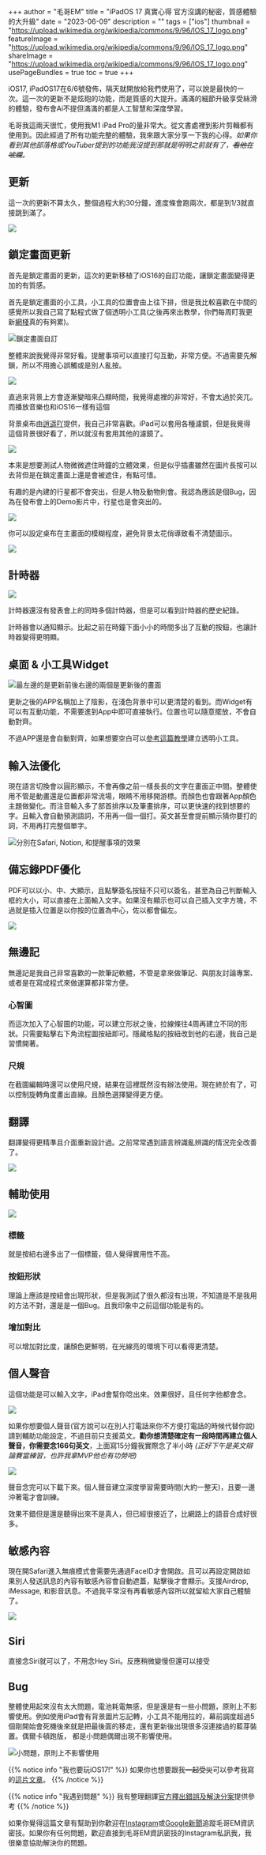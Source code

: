 +++
author = "毛哥EM"
title = "iPadOS 17 真實心得 官方沒講的秘密，質感體驗的大升級"
date = "2023-06-09"
description = ""
tags = ["ios"]
thumbnail = "https://upload.wikimedia.org/wikipedia/commons/9/96/IOS_17_logo.png"
featureImage = "https://upload.wikimedia.org/wikipedia/commons/9/96/IOS_17_logo.png"
shareImage = "https://upload.wikimedia.org/wikipedia/commons/9/96/IOS_17_logo.png"
usePageBundles = true
toc = true
+++

iOS17, iPadOS17在6/6號發佈，隔天就開放給我們使用了，可以說是最快的一次。這一次的更新不是炫砲的功能，而是質感的大提升。滿滿的細節升級享受絲滑的體驗，發布會Ai不提但滿滿的都是人工智慧和深度學習。

<!--more-->

毛哥我這兩天很忙，使用我M1 iPad Pro的量非常大。從文書處裡到影片剪輯都有使用到。因此經過了所有功能完整的體驗，我來跟大家分享一下我的心得。*如果你看到其他部落格或YouTuber提到的功能我沒提到那就是明明之前就有了，~~看他在唬爛~~。*

## 更新

這一次的更新不算太久，整個過程大約30分鐘，進度條會跑兩次，都是到1/3就直接跳到滿了。

![](0.webp)

## 鎖定畫面更新

首先是鎖定畫面的更新，這次的更新移植了iOS16的自訂功能，讓鎖定畫面變得更加的有質感。

首先是鎖定畫面的小工具，小工具的位置會由上往下排，但是我比較喜歡在中間的感覺所以我自己寫了點程式做了個透明小工具(之後再來出教學，你們每周盯我更新[網棧](https://em-tec.github.io/series/%E7%B6%B2%E6%A3%A7/)真的有夠累)。

![鎖定畫面自訂](1.webp)

整體來說我覺得非常好看。提醒事項可以直接打勾互動，非常方便。不過需要先解鎖，所以不用擔心誤觸或是別人亂按。

![](6.webp)

直過來背景上方會逐漸變暗來凸顯時間，我覺得處裡的非常好，不會太過於突兀。而播放音樂也和iOS16一樣有這個

背景桌布由[逍遥吖](https://twitter.com/X1aoyaoya)提供，我自己非常喜歡。iPad可以套用各種濾鏡，但是我覺得這個背景很好看了，所以就沒有套用其他的濾鏡了。

![](2.webp)

本來是想要測試人物微微遮住時鐘的立體效果，但是似乎插畫雖然在圖片長按可以去背但是在鎖定畫面上還是會被遮住，有點可惜。

有趣的是內建的行星都不會突出，但是人物及動物則會。我認為應該是個Bug，因為在發布會上的Demo影片中，行星也是會突出的。

![](3.webp)

你可以設定桌布在主畫面的模糊程度，避免背景太花俏導致看不清楚圖示。

![](4.webp)

## 計時器

![](5.webp)

計時器還沒有發表會上的同時多個計時器，但是可以看到計時器的歷史紀錄。

計時器會以通知顯示。比起之前在時鐘下面小小的時間多出了互動的按鈕，也讓計時器變得更明顯。

## 桌面 & 小工具Widget

![最左邊的是更新前後右邊的兩個是更新後的畫面](7.webp)

更新之後的APP名稱加上了陰影，在淺色背景中可以更清楚的看到。而Widget有可以有互動功能，不需要進到App中即可直接執行。位置也可以隨意擺放，不會自動對齊。

不過APP還是會自動對齊，如果想要空白可以[參考這篇教學](https://www.instagram.com/p/CmB_Br2vrsk/?utm_source=ig_web_copy_link&igshid=MzRlODBiNWFlZA==)建立透明小工具。

## 輸入法優化

現在語言切換會以圓形顯示，不會再像之前一樣長長的文字在畫面正中間。整體使用不管是動畫還是位置都非常流場，眼睛不用移開游標。而顏色也會跟著App顏色主題做變化。而注音輸入多了部首排序以及筆畫排序，可以更快速的找到想要的字。且輸入會自動預測語詞，不用再一個一個打。英文甚至會提前顯示猜你要打的詞，不用再打完整個單字。

![分別在Safari, Notion, 和提醒事項的效果](8.webp)

## 備忘錄PDF優化

PDF可以以小、中、大顯示，且點擊簽名按鈕不只可以簽名，甚至為自己判斷輸入框的大小，可以直接在上面輸入文字。如果沒有顯示也可以自己插入文字方塊，不過就是插入位置是以你按的位置為中心，佐以都會偏左。

![](9.webp)

## 無邊記

無邊記是我自己非常喜歡的一款筆記軟體，不管是拿來做筆記、與朋友討論專案、或者是在寫成程式來做運算都非常方便。

### 心智圖
而這次加入了心智圖的功能，可以建立形狀之後，拉線條往4周再建立不同的形狀。只需要點擊右下角流程圖按紐即可。隱藏格點的按紐改到他的右邊，我自己是習慣開著。

### 尺規

在截圖編輯時還可以使用尺規，結果在這裡既然沒有辦法使用。現在終於有了，可以控制旋轉角度畫出直線。且顏色選擇變得更方便。

## 翻譯

翻譯變得更精準且介面重新設計過。之前常常遇到語言辨識亂辨識的情況完全改善了。

![](10.webp)

## 輔助使用

![](11.webp)

### 標籤
就是按紐右邊多出了一個標籤，個人覺得實用性不高。

### 按鈕形狀

理論上應該是按紐會出現形狀，但是我測試了很久都沒有出現，不知道是不是我用的方法不對，還是是一個Bug。且我印象中之前這個功能是有的。

### 增加對比

可以增加對比度，讓顏色更鮮明，在光線亮的環境下可以看得更清楚。

## 個人聲音

這個功能是可以輸入文字，iPad會幫你唸出來。效果很好，且任何字他都會念。

![](13.webp)

如果你想要個人聲音(官方說可以在別人打電話來你不方便打電話的時候代替你說)請到輔助功能設定，不過目前只支援英文。**勸你想清楚確定有一段時間再建立個人聲音，你需要念166句英文**，上面寫15分鐘我實際念了半小時 *(正好下午是英文辯論賽當練習，也許我拿MVP他也有功勞吧)*

![](12.webp)


聲音念完可以下載下來。個人聲音建立深度學習需要時間(大約一整天)，且要一邊沖著電才會訓練。

效果不錯但是還是聽得出來不是真人，但已經很接近了，比網路上的語音合成好很多。


## 敏感內容

現在開Safari進入無痕模式會需要先通過FaceID才會開啟。且可以再設定開啟如果別人發送訊息的內容有敏感內容會自動遮蓋，點擊後才會顯示。支援Airdrop, iMessage, 和影音訊息。不過我平常沒有再看敏感內容所以就留給大家自己體驗了。

![](14.webp)

## Siri

直接念Siri就可以了，不用念Hey Siri。反應稍微變慢但還可以接受

## Bug

整體使用起來沒有太大問題，電池耗電無感，但是還是有一些小問題，原則上不影響使用。例如使用iPad會有背景圖片忘記轉，小工具不能用拉的，幕前調度超過5個剛開始會死機後來就是把最後面的移走，還有更新後出現很多沒連接過的藍芽裝置。偶爾卡頓跑版，
都是小問題偶爾出現不影響使用。

![小問題，原則上不影響使用](15.webp)


{{% notice info "我也要玩iOS17!" %}}
如果你也想要跟我~~一起受災~~可以參考我寫的[這片文章](https://em-tec.github.io/post/apple-beta/)。
{{% /notice %}}

{{% notice info "我遇到問題" %}}
我有整理翻譯[官方釋出錯誤及解決分案](https://em-tec.github.io/post/ios17-problem/)提供參考
{{% /notice %}}

如果你覺得這篇文章有幫助到你歡迎在[Instagram](https://instagram.com/em.tec.blog)或[Google新聞](https://news.google.com/s/CBIwgtnWzKAB?sceid=TW:zh-Hant&sceid=TW:zh-Hant&r=11&oc=1)追蹤毛哥EM資訊密技。如果你有任何問題，歡迎直接到毛哥EM資訊密技的Instagram私訊我，我很樂意協助解決你的問題。

